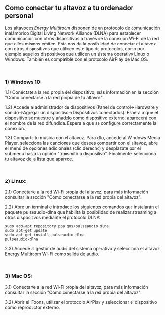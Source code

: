 ## Como conectar tu altavoz a tu ordenador personal

Los altavoces *Energy Multiroom* disponen de un protocolo de comunicación inalámbrico Digital Living Network Alliance (DLNA) para establecer comunicación con otros dispositivos a través de la conexión Wi-Fi de la red que ellos mismos emiten. Esto nos da la posibilidad de conectar el altavoz con otros dispositivos que utilicen este tipo de protocolos, como por ejemplo aquellos dispositivos que utilicen un sistema operativo Linux o Windows. También es compatible con el protocolo AirPlay de Mac OS. 

<br/>

### 1) Windows 10:

1.1) Conéctate a la red propia del dispositivo, más información en la sección "Como conectarse a la red propia de tu altavoz".

1.2) Accede al administrador de dispositivos (Panel de control->Hardware y sonido->Agregar un dispositivo->Dispositivos conectados). Espera a que el dispositivo se muestre y añadelo como dispositivo externo, aparecerá con el nombre de la red difundida. Espera a que se configure correctamente la conexión. 

1.3) Comparte tu música con el altavoz. Para ello, accede al Windows Media Player, selecciona las canciones que desees compartir con el altavoz, abre el menú de opciones adicionales (clic derecho) y desplazate por el submenu hasta la opción "transmitir a dispositivo". Finalmente, selecciona tu altavoz de la lista que aparece.

<br/>

### 2) Linux:

2.1) Conectarte a la red Wi-Fi propia del altavoz, para más información consultar la sección "Como conectarse a la red propia del altavoz".
 
2.2) Abre un terminal e introduce los siguientes comandos que instalarán el paquete pulseaudio-dlna que habilita la posibilidad de realizar streaming a otros dispositivos mediante el protocolo DLNA:

	sudo add-apt repository ppa:qos/pulseaudio-dlna
	sudo apt-get update 	
	sudo apt-get install pulseaudio-dlna
	pulseaudio-dlna

2.3) Accede al gestor de audio del sistema operativo y selecciona el altavoz Energy Multiroom Wi-Fi como salida de audio.

<br/>

### 3) Mac OS:

3.1) Conectarte a la red Wi-Fi propia del altavoz, para más información consultar la sección "Como conectarse a la red propia del altavoz".

3.2) Abrir el iToons, utilizar el protocolo AirPlay y seleccionar el dispositivo como reproductor externo.
